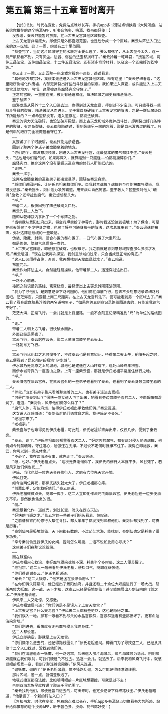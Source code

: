 # 第五篇 第三十五章 暂时离开
        【告知书友，时代在变化，免费站点难以长存，手机app多书源站点切换看书大势所趋，站长给你推荐的这个换源APP，听书音色多、换源、找书都好使！】
       没办法，秦云只能暂时放弃，在上古天龙宫其他区域探查。
       上古天龙宫非常庞大，即便只是外部宫殿范围，也是划分成一个个区域。秦云从阵法入口进来的这一区域，逛了一圈，约莫有二十里范围。
       “探查完了，当初这片区域守卫的水族将士要么逃了，要么都死了，从上古至今太久，连一具尸骸都看不到，只有灰尘。法器、弱些的法宝都损坏了。”秦云拎着一乾坤袋，“搜遍区域，两件三品法宝、五件四品法宝、十二件五品法宝，还有诸多奇珍材料，以及这一个还完好的乾坤袋。”
       秦云走了一圈，又走回那一座废墟宫殿旁不远处，遥遥看着。
       “其他地方都完好，我根本无法进入上古天龙宫其他区域。唯有这里！”秦云仔细看着，“这里殿厅倒塌化作废墟，内部更撕裂出好些战斗残留的裂痕。我如果进入探查，或许能进入上古天龙宫其他地方。可惜，这里被这些魔怪完全守住了。”
       正常的宫殿，一重重连接，彼此有通道相连，每块区域之间更有阵法隔绝。
       至于破阵？
       四海龙族从另外十二个入口进去过，也得到过天龙血晶，得到过不少宝贝。可只能寻找一些战斗导致的裂痕、阵法破绽从而进入。至于靠自身破阵？上古天龙宫的阵法，岂是一群仙魔级以下所能破的？一点希望都没有。连入道存在，都没法破阵。
       秦云的实力无法破阵，也没法破开殿壁。而上古天龙和域外魔神战斗处，却撕裂出好几条狰狞的裂缝，有两条裂缝，秦云都隐隐透过，看到裂缝另一端的宫殿，那是自己没去过的殿厅。只是倒塌的殿厅完全被魔怪看守住了。
       ……
       又尝试了半个时辰后，秦云只能无奈退去。
       回到了那两个伊氏子弟盘膝坐着的地方。
       “你们两个，都没意境领域，刚进入上古天龙行宫，连最基本的魔气都扛不住。”秦云摇头，“这也是你们运气好，如果再深入，就算碰到一只魔怪……怕都能撕碎你们。”
       魔怪实力，绝非这两个没有掌握天道意境的修行人所能抵抗的。
       “走吧。”
       秦云一挥手。
       这两名盘膝坐着的道袍男子都凌空悬浮，跟随在秦云身旁。
       “将你们送回伊氏，让伊氏老祖来救你们吧。自我封禁魂魄？魂魄甚至可能被魔气侵染，我可没法救。”秦云摇头，剑仙法力凌厉霸道，用来战斗自然厉害。至于救人？甚至要对他人‘魂魄’施救？还牵扯到魔气，秦云想想都头大。
       “呼。”
       带着二人，很快回到了阵法破绽入口处。
       秦云先将二人放下。
       随即从乾坤袋内拿出了一个个布阵之物。
       “当初我从景阳仙府出来，将金丹炉卖给了神霄门，那时我还没达到极境！为了保命，可是在巡天盟买了不少护身之物，也买了好些可随身携带的阵法，这次总算用到了。”秦云迅速的布阵，弥补这阵法破绽的一些缺陷。
       伪装、隐藏、封禁，适合布置的都布置了，一口气布置了六重阵法。
       都是伪装、隐藏气息保命一类的。
       “上古天龙宫阵法，即便存在破绽，也很难寻。我之前就是靠剑意领域探查那么多次才发现。”秦云暗道，“现在让我再次探查，我剑意领域扫过来，只会当成是正常的海底。”
       “这入口必须得占住，否则，我再想找到天龙血晶就难了。”秦云暗道。
       布置完后。
       秦云作为阵法主人，自然能轻易操纵。他带着那二人，迅速穿过这出口。
       “呼。”
       一路小心前进。
       按照之前记录的路线，弯弯绕绕，最终走出上古天龙外围阵法范围。
       “我为了寻他们，是刻意记录下路线图的。他们俩在海底飞行，应该不会刻意记录详细路线图吧。茫茫海底，只要错上两三尺距离，在上古天龙宫阵法下，便可能走到另一个区域去了。”秦云看了看身后盘膝悬浮着的两名道袍男子，“如果你俩真刻意记录路线图进去的，只能算我运气不好了。”
       茫茫大海，正常飞行，一会儿就是上百里路，一般不会刻意记录精准到‘尺’为单位的路线图的。
       “走。”
       带着二人朝上方飞着，很快破水而出。
       外面已经是黑夜了。
       驾云飞行，秦云站在云头，那二人依旧盘膝坐在云头上。
       一路朝东方飞行。
       ……
       驾云飞行比化虹之术可慢多了，不过秦云也是刻意如此，待得第二天上午，朝阳升起之时，秦云便看到了昆仑州伊氏祖地‘伊水城’。
       伊水城乃是高原之上的城池，城池也是建造在大山环绕下，远处山峰终年积雪。
       而伊水城背靠的一座雪山之巅，上有一座紫云宫，那就是伊氏老祖平常居住修行之地。
       “呼。”
       秦云降落在紫云宫外，在紫云宫外的一些弟子也看到了秦云，也看到了秦云身旁盘膝坐着的二人。
       “师叔。”立即有弟子跑来看着那坐着的二人，也有弟子连进去禀报。
       “可是广凌秦剑仙？”很快一位女道人飞了出来，她看到旁边盘膝坐着的二人，不由眼睛都湿润了，连道，“秦剑仙，风来他们俩怎么样了？”
       “魔气入体，有些麻烦，怕得伊氏老祖出手救他们俩。”秦云说道。
       这女道人连感激道：“秦剑仙对他们俩救命之恩，我伊氏定不会忘。”
       “老祖宗来了。”
       “老祖宗。”
       紫云宫弟子也难得见到伊氏老祖，可此刻，伊氏老祖却直奔出来，仅仅几步，便到了秦云旁。
       “秦云，谢了。”伊氏老祖面容郑重看着这二人，“好厉害的魔气，都有部分侵入他俩魂魄，他俩如今封禁魂魄，守住道心，勉强还在支撑。不过说不定何时就撑不住了。我得立即施救，秦云，你可以到一旁先休息。”
       “不必了，我在西海还有事，就先走了。”秦云笑道。
       “嗯，也好。”伊氏老祖点头，“这次是真谢谢你了，我伊氏的修行人本就不多，风谷死了，若是风来他们俩也死……”
       伊氏，当代也就一位先天金丹修行人，之前有六位先天实丹境。
       伊风谷死。
       如今这两位再死，那伊氏损失就太大了，伊氏老祖都心疼。
       “前辈出手，定能救好他们。”秦云则道。
       伊氏老祖微微点头，随即一挥手，这二人立即化作流光飞向紫云宫，伊氏老祖也一迈步便消失不见。显然他也焦急的很。
       “嗖。”
       秦云跟着化作一道虹光，划过长空，消失在西方天边。
       “好快的飞遁之术。”紫云宫的一些弟子们抬头看着，惊叹道。
       “之前请神霄门的修行人帮忙寻找，都大半年了都没找到师叔他们。秦剑仙却找到了，可真是厉害。”
       “秦剑仙可是极境剑仙，天下间都有数的，不过茫茫大海，能找到，秦剑仙也定是耗费了很多功夫。”
       “幸亏秦剑仙是我伊氏的女婿，否则怎么可能，二话不说如此用心寻找？”
       这些弟子们在那议论纷纷。
       ……
       而在静室内。
       伊氏老祖用心救治，幸好魔气侵染魂魄不深，耗费半个多时辰，这二人便苏醒了。
       “老祖宗。”这二人一醒来看到伊氏老祖，便松口气，随即连恭敬道。
       “你们得谢谢秦云。”伊氏老祖说道。
       “秦云？”这二人疑惑，“他不是困在景阳仙府么？”
       “在你们俩失踪期间，他已经出了景阳仙府，并且还和二十余位大妖魔进行了一场大战，斩杀两位大妖魔。这一战，天下才知，这秦云已经是极境剑仙！甚至能施展出万剑归宗的飞剑之术。”伊氏老祖说道。
       伊风来二人又吃惊，又感激。
       伊氏老祖皱眉问道：“你们俩是不是误入了上古天龙宫？”
       “上古天龙宫？什么天龙宫？”伊风来二人都有些茫然，这也是隐秘之事。
       “我们误入一地，那有一眼看不到尽头的水晶宫殿群，宫殿群遥看有些都损坏了，更有血迹沾染宫墙。”
       “我们刚进去，很快就有无形魔气侵入我俩身体。”
       这二人都说道。
       伊氏立即确定，那就是上古天龙宫。
       “你们俩怎么进去的，还记得路线图么？”伊氏老祖追问。神霄门为了寻找这二人，已经从其他十二个入口找过，没找到他们俩。
       “我们在海底追杀一妖魔，他一路逃窜，后来逃入那片海域后，那片海域颇为诡异。明明那妖魔就在我们眼前，可我们硬是飞不过去。追逐一会儿，就追丢了。后来我和风奇飞行中，就感觉眼前场景一变，看到了那连绵宫殿群。”伊风来连道。
       “追妖魔，追的？”伊氏老祖皱眉，慌不择路乱追，怎么可能记得精准路线图。
       那片区域，差一点，就偏差很远了。
       地毯式搜查都没法搜，比如明明眼前一片区域想要搜，可就是过不去！
       否则四海龙族早就搜遍了那三千里范围了。
       “秦云找到他们，即便是盲目进去的，可出来时，也定会记录下详细路线图。”伊氏老祖暗道，“他掌握了一个新的阵法入口？”
       【告知书友，时代在变化，免费站点难以长存，手机app多书源站点切换看书大势所趋，站长给你推荐的这个换源APP，听书音色多、换源、找书都好使！】